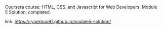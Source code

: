 Coursera course: HTML, CSS, and Javascript for Web Developers, Module 5 Solution, completed.

link: https://ryankhoo97.github.io/module5-solution/
